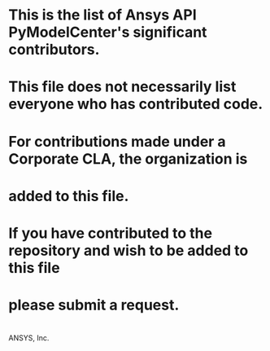 # This is the list of Ansys API PyModelCenter's significant contributors.
#
# This file does not necessarily list everyone who has contributed code.
#
# For contributions made under a Corporate CLA, the organization is
# added to this file.
#
# If you have contributed to the repository and wish to be added to this file
# please submit a request.
#
#
ANSYS, Inc.